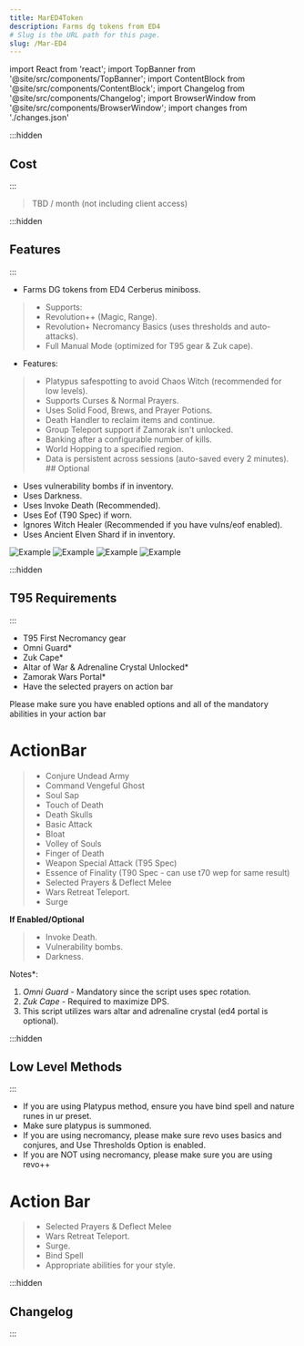 ```yaml
---
title: MarED4Token
description: Farms dg tokens from ED4
# Slug is the URL path for this page.
slug: /Mar-ED4
---
```


import React from 'react';
import TopBanner from '@site/src/components/TopBanner';
import ContentBlock from '@site/src/components/ContentBlock';
import Changelog from '@site/src/components/Changelog';
import BrowserWindow from '@site/src/components/BrowserWindow';
import changes from './changes.json'

<TopBanner title="MarED4" version="v1.0.0" author="MaryamK" offical="SCRIPT" skill="Necromancy">
</TopBanner>

:::hidden

## Cost

:::

<ContentBlock title="Cost">

> TBD / month (not including client access)

</ContentBlock>

:::hidden

## Features

:::

<ContentBlock title="Features">

- Farms DG tokens from ED4 Cerberus miniboss.
> - Supports:
> - Revolution++ (Magic, Range).
> - Revolution+ Necromancy Basics (uses thresholds and auto-attacks).
> - Full Manual Mode (optimized for T95 gear & Zuk cape).
- Features:
> - Platypus safespotting to avoid Chaos Witch (recommended for low levels).
> - Supports Curses & Normal Prayers.
> - Uses Solid Food, Brews, and Prayer Potions.
> - Death Handler to reclaim items and continue.
> - Group Teleport support if Zamorak isn't unlocked.
> - Banking after a configurable number of kills.
> - World Hopping to a specified region.
> - Data is persistent across sessions (auto-saved every 2 minutes).
    ## Optional
- Uses vulnerability bombs if in inventory.
- Uses Darkness.
- Uses Invoke Death (Recommended).
- Uses Eof (T90 Spec) if worn.
- Ignores Witch Healer (Recommended if you have vulns/eof enabled).
- Uses Ancient Elven Shard if in inventory.

![Example](01Ed4Token.png)
![Example](02Ed4Token.png)
![Example](03Ed4Token.png)
![Example](04Ed4Token.png)

</ContentBlock>

:::hidden

## T95 Requirements

:::
<ContentBlock title="T95 Requirements">

- T95 First Necromancy gear
- Omni Guard*
- Zuk Cape*
- Altar of War & Adrenaline Crystal Unlocked*
- Zamorak Wars Portal*
- Have the selected prayers on action bar

Please make sure you have enabled options and all of the mandatory abilities in your action bar

# ActionBar
> - Conjure Undead Army 
> - Command Vengeful Ghost
> - Soul Sap
> - Touch of Death
> - Death Skulls
> - Basic Attack
> - Bloat
> - Volley of Souls
> - Finger of Death
> - Weapon Special Attack (T95 Spec)
> - Essence of Finality (T90 Spec - can use t70 wep for same result)
> - Selected Prayers & Deflect Melee
> - Wars Retreat Teleport.
> - Surge

**If Enabled/Optional**
> - Invoke Death.
> - Vulnerability bombs.
> - Darkness.

Notes*: 
1. *Omni Guard* - Mandatory since the script uses spec rotation.
2. *Zuk Cape* - Required to maximize DPS.
3. This script utilizes wars altar and adrenaline crystal (ed4 portal is optional).

</ContentBlock>

:::hidden

## Low Level Methods

:::
<ContentBlock title="Low Level">

- If you are using Platypus method, ensure you have bind spell and nature runes in ur preset.
- Make sure platypus is summoned.
- If you are using necromancy, please make sure revo uses basics and conjures, and Use Thresholds Option is enabled.
- If you are NOT using necromancy, please make sure you are using revo++

# Action Bar
> - Selected Prayers & Deflect Melee
> - Wars Retreat Teleport.
> - Surge.
> - Bind Spell
> - Appropriate abilities for your style.

</ContentBlock>

:::hidden

## Changelog

:::

<Changelog changes={changes}>

</Changelog>
